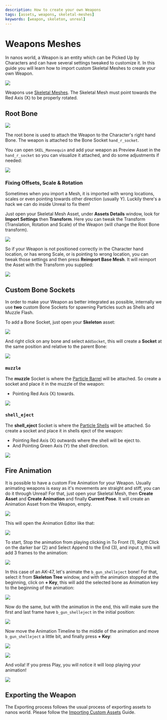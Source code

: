 ```yaml
---
description: How to create your own Weapons
tags: [assets, weapons, skeletal-meshes]
keywords: [weapon, skeleton, unreal]
---
```


# Weapons Meshes

In nanos world, a Weapon is an entity which can be Picked Up by Characters and can have several settings tweaked to customize it. In this guide you will learn how to import custom Skeletal Meshes to create your own Weapon.

![](/img/docs/tutorials/import-weapons-01.jpg)

Weapons use [Skeletal Meshes](https://docs.unrealengine.com/4.26/en-US/WorkingWithContent/Types/SkeletalMeshes/). The Skeletal Mesh must point towards the Red Axis (X) to be properly rotated.


## Root Bone

![](/img/docs/tutorials/import-weapons-root-bone.jpg)

The root bone is used to attach the Weapon to the Character's right hand Bone. The weapon is attached to the Bone Socket `hand_r_socket`.

You can open `SKEL_Mannequin` and add your weapon as Preview Asset in the `hand_r_socket` so you can visualize it attached, and do some adjustments if needed:

![](/img/docs/tutorials/import-weapons-mannequin-hand.jpg)


### Fixing Offsets, Scale & Rotation

Sometimes when you import a Mesh, it is imported with wrong locations, scales or even pointing towards other direction (usually Y). Luckily there's a hack we can do inside Unreal to fix them!

Just open your Skeletal Mesh Asset, under **Assets Details** window, look for **Import Settings** then **Transform**. Here you can tweak the Transform (Translation, Rotation and Scale) of the Weapon (will change the Root Bone transform).

![](/img/docs/tutorials/import-weapons-import-transform.jpg)

So if your Weapon is not positioned correctly in the Character hand location, or has wrong Scale, or is pointing to wrong location, you can tweak those settings and then press **Reimport Base Mesh**. It will reimport the Asset with the Transform you supplied:

![](/img/docs/tutorials/import-weapons-reimport.jpg)


## Custom Bone Sockets

In order to make your Weapon as better integrated as possible, internally we use **two** custom Bone Sockets for spawning Particles such as Shells and Muzzle Flash.

To add a Bone Socket, just open your **Skeleton** asset:

![](/img/docs/tutorials/import-weapons-skeleton.jpg)

And right click on any bone and select `AddSocket`, this will create a **Socket** at the same position and relative to the parent Bone:

![](/img/docs/tutorials/import-weapons-add-socket.jpg)


### `muzzle`

The **muzzle** Socket is where the [Particle Barrel](./scripting-reference/classes/weapon.mdx#setparticlesbarrel) will be attached. So create a socket and place it in the muzzle of the weapon:

* Pointing Red Axis (X) towards.

![](/img/docs/tutorials/import-weapons-muzzle.jpg)


### `shell_eject`

The **shell_eject** Socket is where the [Particle Shells](./scripting-reference/classes/weapon.mdx#setparticlesshells) will be attached. So create a socket and place it in shells eject of the weapon:

* Pointing Red Axis (X) outwards where the shell will be eject to.
* And Pointing Green Axis (Y) the shell direction.

![](/img/docs/tutorials/import-weapons-shell-eject.jpg)


## Fire Animation

It is possible to have a custom Fire Animation for your Weapon. Usually animating weapons is easy as it's movements are straight and stiff, you can do it through Unreal!
For that, just open your Skeletal Mesh, then **Create Asset** and **Create Animation** and finally **Current Pose**. It will create an Animation Asset from the Weapon, empty.

![](/img/docs/tutorials/import-weapons-fire-animation-01.jpg)

This will open the Animation Editor like that:

![](/img/docs/tutorials/import-weapons-fire-animation-02.jpg)

To start, Stop the animation from playing clicking in To Front (1), Right Click on the darker bar (2) and Select Append to the End (3), and input `3`, this will add 3 frames to the animation:

![](/img/docs/tutorials/import-weapons-fire-animation-03.jpg)

In this case of an AK-47, let's animate the `b_gun_shelleject` bone! For that, select it from **Skeleton Tree** window, and with the animation stopped at the beginning, click on **+ Key**, this will add the selected bone as Animation key to the beginning of the animation:

![](/img/docs/tutorials/import-weapons-fire-animation-04.jpg)

Now do the same, but with the animation in the end, this will make sure the first and last frame have `b_gun_shelleject` in the initial position:

![](/img/docs/tutorials/import-weapons-fire-animation-05.jpg)

Now move the Animation Timeline to the middle of the animation and move `b_gun_shelleject` a little bit, and finally press **+ Key**:

![](/img/docs/tutorials/import-weapons-fire-animation-06.jpg)

![](/img/docs/tutorials/import-weapons-fire-animation-07.jpg)

And voila! If you press Play, you will notice it will loop playing your animation!

![](/img/docs/tutorials/import-weapons-fire-animation-08.jpg)


## Exporting the Weapon

The Exporting process follows the usual process of exporting assets to nanos world. Please follow the [Importing Custom Assets](./assets-modding/creating-assets/importing-assets.md) Guide.
